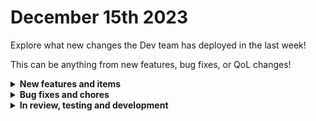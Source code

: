 # December 15th 2023

Explore what new changes the Dev team has deployed in the last week!

This can be anything from new features, bug fixes, or QoL changes!

<details>

<summary><strong>New features and items</strong></summary>

* N-Able integration v2
* App platform domain provisioning for *.rew.st domains
* Added a Create Invitation action to Microsoft Graph
* Added new Rewst actions to List Workflows and List Workflow Executions (including Time Saved)
* Added new Core action to fail a workflow manually
 
</details>

<details>

<summary><strong>Bug fixes and chores</strong></summary>

* Fixed the logo link so that it takes users to the dashboard instead of an empty page
* Removed duplicate fields for ConnectWise PSA actions
* Added more verbose error messages for ConnectWise Control
* Fixed a bug where outdated subworkflows in crate bundles could cause failures when unpacking the crate
* Removed the `remove_put` option from Ninja RMM actions
* Added automatic retries for Redis connections
* Fixed a bug where the impersonation header wasn't being passed for Datto PSA action options requests
* Improved RoboRewsty JSON parsing ability by attempting to fix malformed JSON returned by OpenAI
* Fixed bugs with live page rendering in App Platform

</details>

<details>

<summary><strong>In review, testing and development</strong></summary>

* Improved Time Saved functionality with Task level Time Saved and persistence beyond workflow execution retention
* Continue work on App Platform to get ready for users
* Continue work on platform performance and stability

</details>
